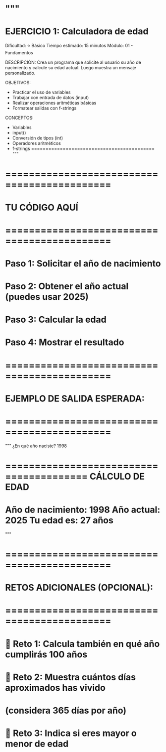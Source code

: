 """
===========================================
EJERCICIO 1: Calculadora de edad
===========================================
Dificultad: ⭐ Básico
Tiempo estimado: 15 minutos
Módulo: 01 - Fundamentos

DESCRIPCIÓN:
Crea un programa que solicite al usuario su año de nacimiento
y calcule su edad actual. Luego muestra un mensaje personalizado.

OBJETIVOS:
- Practicar el uso de variables
- Trabajar con entrada de datos (input)
- Realizar operaciones aritméticas básicas
- Formatear salidas con f-strings

CONCEPTOS:
- Variables
- input()
- Conversión de tipos (int)
- Operadores aritméticos
- f-strings
===========================================
"""

# ============================================
# TU CÓDIGO AQUÍ
# ============================================

# Paso 1: Solicitar el año de nacimiento


# Paso 2: Obtener el año actual (puedes usar 2025)


# Paso 3: Calcular la edad


# Paso 4: Mostrar el resultado


# ============================================
# EJEMPLO DE SALIDA ESPERADA:
# ============================================
"""
¿En qué año naciste? 1998

========================================
CÁLCULO DE EDAD
========================================
Año de nacimiento: 1998
Año actual: 2025
Tu edad es: 27 años
========================================
"""

# ============================================
# RETOS ADICIONALES (OPCIONAL):
# ============================================

# 🌟 Reto 1: Calcula también en qué año cumplirás 100 años

# 🌟 Reto 2: Muestra cuántos días aproximados has vivido
#            (considera 365 días por año)

# 🌟 Reto 3: Indica si eres mayor o menor de edad
